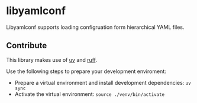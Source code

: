 # libyamlconf

Libyamlconf supports loading configruation form hierarchical YAML files.

## Contribute

This library makes use of [uv](https://github.com/astral-sh/uv) and [ruff](https://github.com/astral-sh/ruff).

Use the following steps to prepare your development enviroment:

- Prepare a virtual environment and install development dependencies: `uv sync`
- Activate the virtual environment: `source ./venv/bin/activate`
